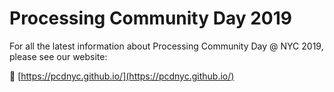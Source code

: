 # Processing Community Day 2019

For all the latest information about Processing Community Day @ NYC 2019, please see our website:

🔗 [https://pcdnyc.github.io/](https://pcdnyc.github.io/)

